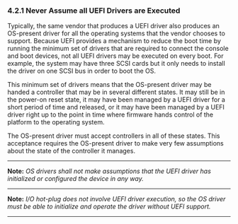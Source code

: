 <!--- @file
  4.2.1 Never Assume all UEFI Drivers are Executed

  Copyright (c) 2012-2018, Intel Corporation. All rights reserved.<BR>

  Redistribution and use in source (original document form) and 'compiled'
  forms (converted to PDF, epub, HTML and other formats) with or without
  modification, are permitted provided that the following conditions are met:

  1) Redistributions of source code (original document form) must retain the
     above copyright notice, this list of conditions and the following
     disclaimer as the first lines of this file unmodified.

  2) Redistributions in compiled form (transformed to other DTDs, converted to
     PDF, epub, HTML and other formats) must reproduce the above copyright
     notice, this list of conditions and the following disclaimer in the
     documentation and/or other materials provided with the distribution.

  THIS DOCUMENTATION IS PROVIDED BY TIANOCORE PROJECT "AS IS" AND ANY EXPRESS OR
  IMPLIED WARRANTIES, INCLUDING, BUT NOT LIMITED TO, THE IMPLIED WARRANTIES OF
  MERCHANTABILITY AND FITNESS FOR A PARTICULAR PURPOSE ARE DISCLAIMED. IN NO
  EVENT SHALL TIANOCORE PROJECT  BE LIABLE FOR ANY DIRECT, INDIRECT, INCIDENTAL,
  SPECIAL, EXEMPLARY, OR CONSEQUENTIAL DAMAGES (INCLUDING, BUT NOT LIMITED TO,
  PROCUREMENT OF SUBSTITUTE GOODS OR SERVICES; LOSS OF USE, DATA, OR PROFITS;
  OR BUSINESS INTERRUPTION) HOWEVER CAUSED AND ON ANY THEORY OF LIABILITY,
  WHETHER IN CONTRACT, STRICT LIABILITY, OR TORT (INCLUDING NEGLIGENCE OR
  OTHERWISE) ARISING IN ANY WAY OUT OF THE USE OF THIS DOCUMENTATION, EVEN IF
  ADVISED OF THE POSSIBILITY OF SUCH DAMAGE.

-->

### 4.2.1 Never Assume all UEFI Drivers are Executed

Typically, the same vendor that produces a UEFI driver also produces an
OS-present driver for all the operating systems that the vendor chooses to
support. Because UEFI provides a mechanism to reduce the boot time by running
the minimum set of drivers that are required to connect the console and boot
devices, not all UEFI drivers may be executed on every boot. For example, the
system may have three SCSI cards but it only needs to install the driver on one
SCSI bus in order to boot the OS.

This minimum set of drivers means that the OS-present driver may be handed a
controller that may be in several different states. It may still be in the
power-on reset state, it may have been managed by a UEFI driver for a short
period of time and released, or it may have been managed by a UEFI driver right
up to the point in time where firmware hands control of the platform to the
operating system.

The OS-present driver must accept controllers in all of these states. This
acceptance requires the OS-present driver to make very few assumptions about
the state of the controller it manages.

**********
**Note:** _OS drivers shall not make assumptions that the UEFI driver has
initialized or configured the device in any way._
**********
**Note:** _I/O hot-plug does not involve UEFI driver execution, so the OS
driver must be able to initialize and operate the driver without UEFI support._
**********
